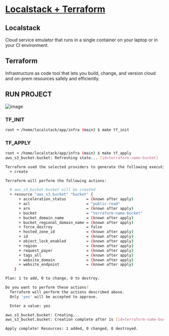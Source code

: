 # [Localstack + Terraform](https://docs.localstack.cloud/user-guide/integrations/terraform/)

## Localstack

Cloud service emulator that runs in a single container on your laptop or in your CI environment.

## Terraform

Infrastructure as code tool that lets you build, change, and version cloud and on-prem resources safely and efficiently.

## RUN PROJECT

![image](https://github.com/gladson/localstack-terraform/assets/1013698/2f24b20f-5cfb-4d1c-93d7-3c1b1e347be2)

### TF_INIT

```bash
root ➜ /home/localstack/app/infra (main) $ make tf_init
```

### TF_APPLY

```bash
root ➜ /home/localstack/app/infra (main) $ make tf_apply
aws_s3_bucket.bucket: Refreshing state... [id=terraform-name-bucket]

Terraform used the selected providers to generate the following execution plan. Resource actions are indicated with the following symbols:
  + create

Terraform will perform the following actions:

  # aws_s3_bucket.bucket will be created
  + resource "aws_s3_bucket" "bucket" {
      + acceleration_status         = (known after apply)
      + acl                         = "public-read"
      + arn                         = (known after apply)
      + bucket                      = "terraform-name-bucket"
      + bucket_domain_name          = (known after apply)
      + bucket_regional_domain_name = (known after apply)
      + force_destroy               = false
      + hosted_zone_id              = (known after apply)
      + id                          = (known after apply)
      + object_lock_enabled         = (known after apply)
      + region                      = (known after apply)
      + request_payer               = (known after apply)
      + tags_all                    = (known after apply)
      + website_domain              = (known after apply)
      + website_endpoint            = (known after apply)
    }

Plan: 1 to add, 0 to change, 0 to destroy.

Do you want to perform these actions?
  Terraform will perform the actions described above.
  Only 'yes' will be accepted to approve.

  Enter a value: yes

aws_s3_bucket.bucket: Creating...
aws_s3_bucket.bucket: Creation complete after 1s [id=terraform-name-bucket]

Apply complete! Resources: 1 added, 0 changed, 0 destroyed.
```
